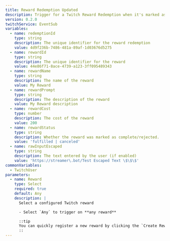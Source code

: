 ```yaml
---
title: Reward Redemption Updated
description: Trigger for a Twitch Reward Redemption when it's marked as complete or rejected in Twitch Reward Queue.
version: 0.2.0
twitchService: EventSub
variables:
  - name: redemptionId
    type: string
    description: The unique identifier for the reward redemption
    value: 4d9f236b-7486-481a-89af-1d03676d5275
  - name: rewardId
    type: string
    description: The unique identifier for the reward
    value: 44e86f71-8ace-4739-a123-3ff095489343
  - name: rewardName
    type: string
    description: The name of the reward
    value: My Reward
  - name: rewardPrompt
    type: string
    description: The description of the reward
    value: My Reward description
  - name: rewardCost
    type: number
    description: The cost of the reward
    value: 200
  - name: rewardStatus
    type: string
    description: Whether the reward was marked as complete/rejected.
    value: 'fulfilled | canceled'
  - name: rawInputEscaped
    type: string
    description: The text entered by the user (if enabled)
    value: 'https://streamer\.bot/Test Escaped Text \$\$\$'
commonVariables:
  - TwitchUser
parameters:
  - name: Reward
    type: Select
    required: true
    default: Any
    description: |
      Select a configured Twitch reward

      - Select `Any` to trigger on **any reward**

      ::tip
      You can quickly register a new reward by clicking the `Create Reward` button!
      ::
---
```

